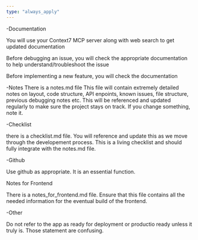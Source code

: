 ```yaml
---
type: "always_apply"
---
```


-Documentation

You will use your Context7 MCP server along with web search to get updated documentation

Before debugging an issue, you will check the appropriate documentation to help understand/troubleshoot the issue

Before implementing a new feature, you will check the documentation


-Notes
There is a notes.md file
This file will contain extremely detailed notes on layout, code structure, API enpoints, known issues, file structure, previous debugging notes etc.  This will be referenced and updated regularly to make sure the project stays on track.  If you change something, note it.

-Checklist

there is a checklist.md file.  You will reference and update this as we move through the developement process.  This is a living checklist and should fully integrate with the notes.md file.  

-Github

Use github as appropriate.  It is an essential function.

Notes for Frontend

There is a notes_for_frontend.md file.  Ensure that this file contains all the needed information for the eventual build of the frontend.

-Other

Do not refer to the app as ready for deployment or productio ready unless it truly is.  Those statement are confusing.